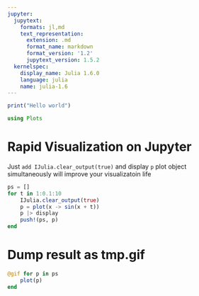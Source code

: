 ```yaml
---
jupyter:
  jupytext:
    formats: jl,md
    text_representation:
      extension: .md
      format_name: markdown
      format_version: '1.2'
      jupytext_version: 1.5.2
  kernelspec:
    display_name: Julia 1.6.0
    language: julia
    name: julia-1.6
---
```


```julia
print("Hello world")
```

```julia
using Plots
```

# Rapid Visualization on Jupyter

Just `add IJulia.clear_output(true)` and display `p` plot object simultaneously will improve your visualizatoin life

```julia
ps = []
for t in 1:0.1:10
    IJulia.clear_output(true)
    p = plot(x -> sin(x + t))
    p |> display
    push!(ps, p)
end
```

# Dump result as tmp.gif

```julia
@gif for p in ps
    plot(p)
end
```
